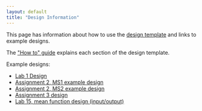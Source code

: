 ```yaml
---
layout: default
title: "Design Information"
---
```


This page has information about how to use the [design template](../design-template.pdf) and links to example designs.

The ["How to" guide](design-howto.pdf) explains each section of the design template.

Example designs:

* [Lab 1 Design](lab01-design.pdf)
* [Assignment 2, MS1 example design](assign02ms1.pdf)
* [Assignment 2, MS2 example design](assign02ms2.pdf)
* [Assignment 3 design](assign03.pdf)
* [Lab 15, mean function design (input/output)](lab15mean.pdf)
